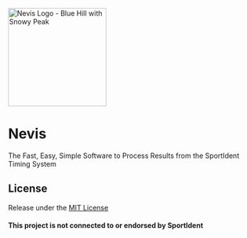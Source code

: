 
<img src="https://bonalybob.github.io/Nevis/Nevis%20Logo.png" alt="Nevis Logo - Blue Hill with Snowy Peak" height="200px"/>

# Nevis

The Fast, Easy, Simple Software to Process Results from the SportIdent Timing System

## License
Release under the [MIT License](https://bonalybob.github.io/Nevis/license)


#### This project is not connected to or endorsed by SportIdent
